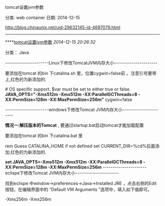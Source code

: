 tomcat设置jvm参数

分类: web container
日期: 2014-12-15

 

http://blog.chinaunix.net/uid-29632145-id-4697079.html

------

****[tomcat设置jvm参数]() *2014-12-15 20:26:32*

分类： Java

----------------------Linux下修改TomcatJVM内存大小----------------------

要添加在tomcat 的bin 下catalina.sh 里，位置cygwin=false前 。注意引号要带上,红色的为新添加的.

\# OS specific support.  $var _must_ be set to either true or false.
**JAVA_OPTS="-Xms512m -Xmx512m -XX:ParallelGCThreads=8 -XX:PermSize=128m -XX:MaxPermSize=256m"** 
cygwin=false

 

----------------------windows下修改Tomcat JVM内存大小----------------------

**情况一:解压版本的Tomcat** , 要通过startup.bat启动tomcat才能加载配置

要添加在tomcat 的bin 下catalina.bat 里

rem Guess CATALINA_HOME if not defined
set CURRENT_DIR=%cd%后面添加,红色的为新添加的.

**set JAVA_OPTS=-Xms512m -Xmx512m -XX:ParallelGCThreads=8 -XX:PermSize=128m -XX:MaxPermSize=256m**
----------------------eclispe下修改Tomcat JVM内存大小----------------------

找到eclispe 中window->preferences->Java->Installed JRE ，点击右侧的Edit 
按钮，在编辑界面中的 “Default VM Arguments ”选项中，填入如下值即可。

-Xms256m -Xmx256m